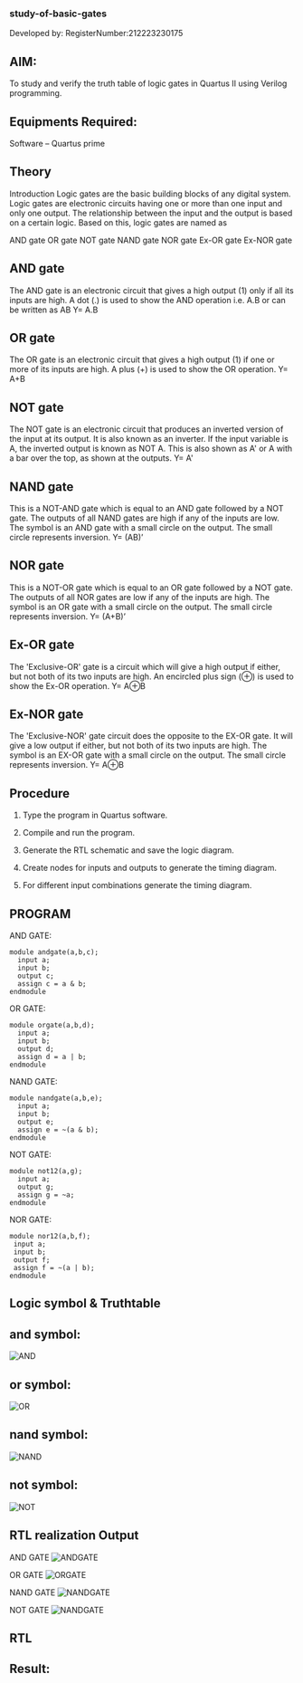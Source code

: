 ### study-of-basic-gates

Developed by: RegisterNumber:212223230175 
 

## AIM: 

To study and verify the truth table of logic gates in Quartus II using Verilog programming.

## Equipments Required:

Software – Quartus prime 

## Theory

Introduction Logic gates are the basic building blocks of any digital system. Logic gates are electronic circuits having one or more than one input and only one output. The relationship between the input and the output is based on a certain logic. Based on this, logic gates are named as

AND gate OR gate NOT gate NAND gate NOR gate Ex-OR gate Ex-NOR gate

## AND gate

The AND gate is an electronic circuit that gives a high output (1) only if all its inputs are high. A dot (.) is used to show the AND operation i.e. A.B or can be written as AB
Y= A.B

## OR gate 

The OR gate is an electronic circuit that gives a high output (1) if one or more of its inputs are high. A plus (+) is used to show the OR operation.
Y= A+B

## NOT gate

The NOT gate is an electronic circuit that produces an inverted version of the input at its output. It is also known as an inverter. If the input variable is A, the inverted output is known as NOT A. This is also shown as A' or A with a bar over the top, as shown at the outputs.
Y= A'

## NAND gate

This is a NOT-AND gate which is equal to an AND gate followed by a NOT gate. The outputs of all NAND gates are high if any of the inputs are low. The symbol is an AND gate with a small circle on the output. The small circle represents inversion.
Y= (AB)’

## NOR gate

This is a NOT-OR gate which is equal to an OR gate followed by a NOT gate. The outputs of all NOR gates are low if any of the inputs are high. The symbol is an OR gate with a small circle on the output. The small circle represents inversion.
Y= (A+B)’

## Ex-OR gate

The 'Exclusive-OR' gate is a circuit which will give a high output if either, but not both of its two inputs are high. An encircled plus sign (⊕) is used to show the Ex-OR operation.
Y= A⊕B

## Ex-NOR gate

The 'Exclusive-NOR' gate circuit does the opposite to the EX-OR gate. It will give a low output if either, but not both of its two inputs are high. The symbol is an EX-OR gate with a small circle on the output. The small circle represents inversion.
Y= A⊕B

## Procedure

1.	Type the program in Quartus software.

2.	Compile and run the program.

3.	Generate the RTL schematic and save the logic diagram.

4.	Create nodes for inputs and outputs to generate the timing diagram.

5.	For different input combinations generate the timing diagram.


## PROGRAM

AND GATE:
```
module andgate(a,b,c);
  input a;
  input b;
  output c;
  assign c = a & b;
endmodule 
```
OR GATE:
```
module orgate(a,b,d);
  input a;
  input b;
  output d;
  assign d = a | b;
endmodule
```
NAND GATE:
```
module nandgate(a,b,e);
  input a;
  input b;
  output e;
  assign e = ~(a & b);
endmodule
```
NOT GATE:
```
module not12(a,g);
  input a;
  output g;
  assign g = ~a;
endmodule
```
NOR GATE:
```
module nor12(a,b,f);
 input a;
 input b;
 output f;
 assign f = ~(a | b);
endmodule
```
 
## Logic symbol & Truthtable

## and symbol:
![AND](https://github.com/roshinithangachamy/study-of-basic-gates/assets/147118341/3cb71959-3c68-4efd-89b4-4c440b4ae32f)


## or symbol:
![OR](https://github.com/roshinithangachamy/study-of-basic-gates/assets/147118341/67898d45-e76f-4872-a698-33610cd0c2ff)

## nand symbol:
![NAND](https://github.com/roshinithangachamy/study-of-basic-gates/assets/147118341/94488fac-a20d-4ac1-b688-6150a79a7e9a)

## not symbol:
![NOT](https://github.com/roshinithangachamy/study-of-basic-gates/assets/147118341/b3d0d4d1-b385-48b6-8ed8-b07f3216bab5)

## RTL realization Output

AND GATE
![ANDGATE](https://github.com/roshinithangachamy/study-of-basic-gates/assets/147118341/2050a883-4510-4133-b6d4-6aeb68be4d55)

OR GATE
![ORGATE](https://github.com/roshinithangachamy/study-of-basic-gates/assets/147118341/5cd79c65-0ab9-4120-9bd8-bab602b785ec)

NAND GATE
![NANDGATE](https://github.com/roshinithangachamy/study-of-basic-gates/assets/147118341/6cbf99d6-88a0-4e2c-a4ff-7c75b6831d5a)

NOT GATE
![NANDGATE](https://github.com/roshinithangachamy/study-of-basic-gates/assets/147118341/25b8e4f1-7ce1-4ee7-a1fd-ed00cb261257)

## RTL 

## Result:


